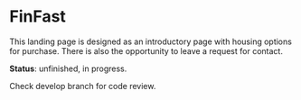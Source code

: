 # FinFast

This landing page is designed as an introductory page with housing options for purchase. There is also the opportunity to leave a request for contact.

**Status**: unfinished, in progress.

Check develop branch for code review.
